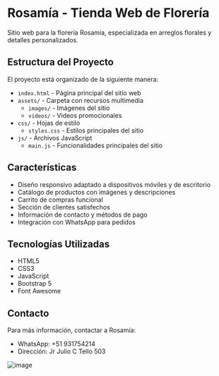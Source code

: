 # Rosamía - Tienda Web de Florería

Sitio web para la florería Rosamía, especializada en arreglos florales y detalles personalizados.

## Estructura del Proyecto

El proyecto está organizado de la siguiente manera:

- `index.html` - Página principal del sitio web
- `assets/` - Carpeta con recursos multimedia
  - `images/` - Imágenes del sitio
  - `videos/` - Videos promocionales
- `css/` - Hojas de estilo
  - `styles.css` - Estilos principales del sitio
- `js/` - Archivos JavaScript
  - `main.js` - Funcionalidades principales del sitio

## Características

- Diseño responsivo adaptado a dispositivos móviles y de escritorio
- Catálogo de productos con imágenes y descripciones
- Carrito de compras funcional
- Sección de clientes satisfechos
- Información de contacto y métodos de pago
- Integración con WhatsApp para pedidos

## Tecnologías Utilizadas

- HTML5
- CSS3
- JavaScript
- Bootstrap 5
- Font Awesome

## Contacto

Para más información, contactar a Rosamía:
- WhatsApp: +51 931754214
- Dirección: Jr Julio C Tello 503


![image](https://github.com/user-attachments/assets/db525fdc-8f02-4c0d-8371-bafa5593d084)

